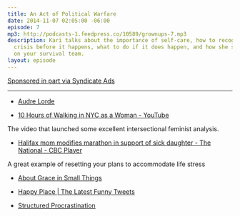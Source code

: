 ```yaml
---
title: An Act of Political Warfare
date: 2014-11-07 02:05:00 -06:00
episode: 7
mp3: http://podcasts-1.feedpress.co/10589/grownups-7.mp3
description: Kari talks about the importance of self-care, how to recognize a personal
  crisis before it happens, what to do if it does happen, and how she shouldn’t be
  on your survival team.
layout: episode
---
```


[Sponsored in part via Syndicate Ads][1]

***

* [Audre Lorde][2]

* [10 Hours of Walking in NYC as a Woman - YouTube][3]

The video that launched some excellent intersectional feminist analysis.

* [Halifax mom modifies marathon in support of sick daughter - The National - CBC Player][4]

A great example of resetting your plans to accommodate life stress

* [About Grace in Small Things][5]

* [Happy Place | The Latest Funny Tweets][6]

* [Structured Procrastination][7]

[1]: http://synd.co/12rDPby
[2]: http://en.wikipedia.org/wiki/Audre_Lorde
[3]: http://www.youtube.com/watch?v=b1XGPvbWn0A
[4]: http://www.cbc.ca/player/News/TV+Shows/The+National/ID/2585413350/
[5]: http://www.graceinsmallthings.com/page/about
[6]: http://happyplace.someecards.com/view/tweet-picks
[7]: http://www.structuredprocrastination.com/
